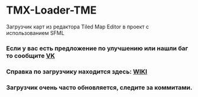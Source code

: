 # TMX-Loader-TME
Загрузчик карт из редактора Tiled Map Editor в проект с использованием SFML

### Если у вас есть предложение по улучшению или нашли баг то сообщите [VK](https://vk.com/id219750877)

### Справка по загрузчику находится здесь: [WIKI](https://github.com/eSkry/TMX-Loader-TME/wiki)

### Загрузчик очень часто обновляется, следите за коммитами.
